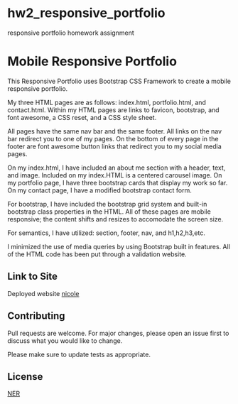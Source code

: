 # hw2_responsive_portfolio
responsive portfolio homework assignment 

# Mobile Responsive Portfolio

This Responsive Portfolio uses Bootstrap CSS Framework to create a mobile responsive portfolio. 

My three HTML pages are as follows: index.html, portfolio.html, and contact.html. Within my HTML pages are links to favicon, bootstrap, and font awesome, a CSS reset, and a CSS style sheet. 

All pages have the same nav bar and the same footer. All links on the nav bar redirect you to one of my pages. On the bottom of every page in the footer are font awesome button links that redirect you to my social media pages. 

On my index.html, I have included an about me section with a header, text, and image. Included on my index.HTML is a centered carousel image. On my portfolio page, I have three bootstrap cards that display my work so far. On my contact page, I have a modified bootstrap contact form. 

For bootstrap, I have included the bootstrap grid system and built-in bootstrap class properties in the HTML. All of these pages are mobile responsive; the content shifts and resizes to accomodate the screen size. 

For semantics, I have utilized: section, footer, nav, and h1,h2,h3,etc. 

I minimized the use of media queries by using Bootstrap built in features. All of the HTML code has been put through a validation website. 



## Link to Site

Deployed website [nicole](https://nicoleremy95.github.io/hw2_responsive_portfolio/index.html)

## Contributing
Pull requests are welcome. For major changes, please open an issue first to discuss what you would like to change.

Please make sure to update tests as appropriate.

## License
[NER](https://choosealicense.com/licenses/mit/)